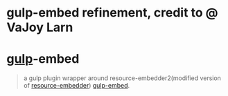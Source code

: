 # gulp-embed refinement, credit to @ VaJoy Larn
# [gulp](https://github.com/wearefractal/gulp)-embed
> a gulp plugin wrapper around resource-embedder2(modified version of [resource-embedder](https://github.com/callumlocke/resource-embedder))
[gulp-embed](https://npmjs.org/package/gulp-embed).
